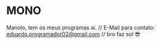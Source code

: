 # MONO
Manolo, tem os meus programas aí.
//
E-Mail para contato: eduardo.programador02@gmail.com
//
bro faz sol 😎
